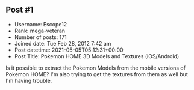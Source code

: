 ## Post #1
- Username: Escope12
- Rank: mega-veteran
- Number of posts: 171
- Joined date: Tue Feb 28, 2012 7:42 am
- Post datetime: 2021-05-05T05:12:31+00:00
- Post Title: Pokemon HOME 3D Models and Textures (iOS/Android)

Is it possible to extract the Pokemon Models from the mobile versions of Pokemon HOME? I'm also trying to get the textures from them as well but I'm having trouble.
